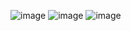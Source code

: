 


![image](https://github.com/user-attachments/assets/f1d40d3e-e70f-4a1c-bd44-f4bb46fc11cd)
![image](https://github.com/user-attachments/assets/c027c758-cce0-43c8-a65c-e9f75f61d6f6)
![image](https://github.com/user-attachments/assets/e294019c-0b16-406d-9cca-f22f6f9fbaee)
